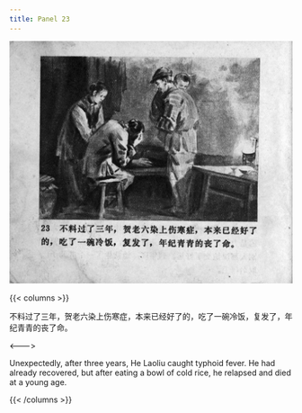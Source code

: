 ```yaml
---
title: Panel 23
---
```


![zhufu panel](./../../images/zhufu/seifert0772_zf_0028_023.jpg)

{{< columns >}}

不料过了三年，贺老六染上伤寒症，本来已经好了的，吃了一碗冷饭，复发了，年纪青青的丧了命。

<--->

Unexpectedly, after three years, He Laoliu caught typhoid fever. He had already recovered, but after eating a bowl of cold rice, he relapsed and died at a young age.

{{< /columns >}}